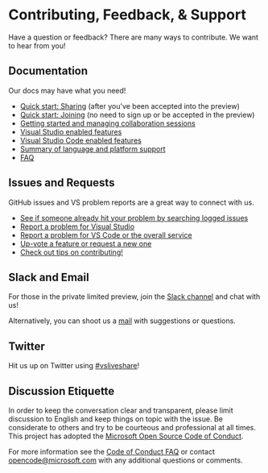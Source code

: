 <!--
Copyright © Microsoft Corporation
All rights reserved.
Creative Commons Attribution 4.0 License (International): https://creativecommons.org/licenses/by/4.0/legalcode
-->

# Contributing, Feedback, & Support

Have a question or feedback? There are many ways to contribute. We want to hear from you!

## Documentation

Our docs may have what you need!

- [Quick start: Sharing](../welcome/welcome-owner.md) (after you've been accepted into the preview)
- [Quick start: Joining](../welcome/welcome-joiner.md) (no need to sign up or be accepted in the preview)
- [Getting started and managing collaboration sessions](getting-started.md)
- [Visual Studio enabled features](collab-vs.md)
- [Visual Studio Code enabled features](collab-vscode.md)
- [Summary of language and platform support](platform-support.md)
- [FAQ](http://aka.ms/vsls-faq)

## Issues and Requests

GitHub issues and VS problem reports are a great way to connect with us.

- [See if someone already hit your problem by searching logged issues](http://aka.ms/vsls-issues)
- [Report a problem for Visual Studio](../CONTRIBUTING.md#step-2a---file-a-visual-studio-problems)
- [Report a problem for VS Code or the overall service](../CONTRIBUTING.md#step-2b---file-a-vs-code-or-general-service-problems)
- [Up-vote a feature or request a new one](http://aka.ms/vsls-feature-requests)
- [Check out tips on contributing!](../CONTRIBUTING.md#tip-writing-good-problem-reports-and-feature-requests)

## Slack and Email

For those in the private limited preview, join the [Slack channel](http://live-share.slack.com) and chat with us!

Alternatively, you can shoot us a [mail](mailto:vsls-feedback@microsoft.com) with suggestions or questions.

## Twitter

Hit us up on Twitter using [#vsliveshare](https://twitter.com/search?f=tweets&q=%23vsliveshare&src=typd)!

## Discussion Etiquette

In order to keep the conversation clear and transparent, please limit discussion to English and keep things on topic with the issue. Be considerate to others and try to be courteous and professional at all times. This project has adopted the [Microsoft Open Source Code of Conduct](https://opensource.microsoft.com/codeofconduct/).

For more information see the [Code of Conduct FAQ](https://opensource.microsoft.com/codeofconduct/faq/) or contact [opencode@microsoft.com](mailto:opencode@microsoft.com) with any additional questions or comments.
